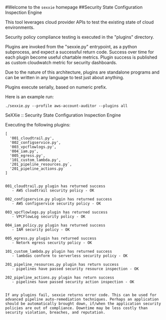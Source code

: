 #Welcome to the `sexxie` homepage
##Security State Configuration Inspection Engine


This tool leverages cloud provider APIs to test the existing state of cloud environments.

Security policy compliance testing is executed in the "plugins" directory.

Plugins are invoked from the "sexxie.py" entrypoint, as a python subprocess, and expect a successful return code. Success over time for each plugin become useful chartable metrics. Plugin success is published as custom cloudwatch metric for security dashboards.

Due to the nature of this architecture, plugins are standalone programs and can be written in any language to test just about anything.

Plugins execute serially, based on numeric prefix.



Here is an example run:

`./sexxie.py --profile aws-account-auditor --plugins all`


SeXXie :: Security State Configuration Inspection Engine


Executing the following plugins:
```
[
  '001_cloudtrail.py',
  '002_configservice.py',
  '003_vpcflowlogs.py',
  '004_iam.py',
  '005_egress.py',
  '101_custom_lambda.py',
  '201_pipeline_resources.py`,
  '201_pipeline_actions.py`
]


001_cloudtrail.py plugin has returned success
   - AWS cloudtrail security policy - OK

002_configservice.py plugin has returned success
   - AWS configservice security policy - OK

003_vpcflowlogs.py plugin has returned success
   - VPCFlowLog security policy - OK

004_iam_policy.py plugin has returned success
   - IAM security policy - OK

005_egress.py plugin has returned success
   - Netork egress security policy - OK

101_custom_lambda.py plugin has returned success
   - lambdas conform to serverless security policy - OK

201_pipeline_resources.py plugin has return success
   - pipelines have passed security resource inspection - OK

202_pipeline_actions.py plugin has return success
   - pipelines have passed security action inspection - OK


If any plugins fail, sexxie returns error code. This can be used for advanced pipeline auto-remediation techniques. Perhaps an application should be automatically brought down, if/when the application security policies are out of compliance. Downtime may be less costly than security violation, breaches, and reputation.
